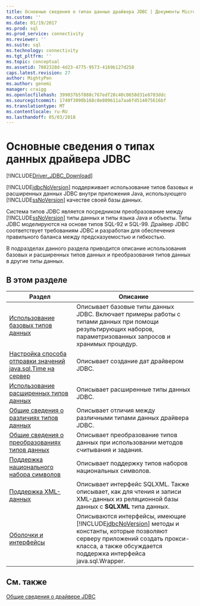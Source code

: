 ```yaml
---
title: Основные сведения о типах данных драйвера JDBC | Документы Microsoft
ms.custom: ''
ms.date: 01/19/2017
ms.prod: sql
ms.prod_service: connectivity
ms.reviewer: ''
ms.suite: sql
ms.technology: connectivity
ms.tgt_pltfrm: ''
ms.topic: conceptual
ms.assetid: 7802328d-4d23-4775-9573-4169b127d258
caps.latest.revision: 27
author: MightyPen
ms.author: genemi
manager: craigg
ms.openlocfilehash: 399037b5f888c767edf28c40c0658d31e8703ddc
ms.sourcegitcommit: 1740f3090b168c0e809611a7aa6fd514075616bf
ms.translationtype: MT
ms.contentlocale: ru-RU
ms.lasthandoff: 05/03/2018
---
```

# <a name="understanding-the-jdbc-driver-data-types"></a>Основные сведения о типах данных драйвера JDBC
[!INCLUDE[Driver_JDBC_Download](../../includes/driver_jdbc_download.md)]

  [!INCLUDE[jdbcNoVersion](../../includes/jdbcnoversion_md.md)] поддерживает использование типов базовых и расширенных данных JDBC внутри приложения Java, использующего [!INCLUDE[ssNoVersion](../../includes/ssnoversion_md.md)] качестве своей базы данных.  
  
 Система типов JDBC является посредником преобразование между [!INCLUDE[ssNoVersion](../../includes/ssnoversion_md.md)] типы данных и типы языка Java и объекты. Типы JDBC моделируются на основе типов SQL-92 и SQL-99. Драйвер JDBC соответствует требованиям JDBC и разработан для обеспечения правильного баланса между предсказуемостью и гибкостью.  
  
 В подразделах данного раздела приводится описание использования базовых и расширенных типов данных и преобразования типов данных в другие типы данных.  
  
## <a name="in-this-section"></a>В этом разделе  
  
|Раздел|Описание|  
|-----------|-----------------|  
|[Использование базовых типов данных](../../connect/jdbc/using-basic-data-types.md)|Описывает базовые типы данных JDBC. Включает примеры работы с типами данных при помощи результирующих наборов, параметризованных запросов и хранимых процедур.|  
|[Настройка способа отправки значений java.sql.Time на сервер](../../connect/jdbc/configuring-how-java-sql-time-values-are-sent-to-the-server.md)|Описывает создание дат драйвером JDBC.|  
|[Использование расширенных типов данных](../../connect/jdbc/using-advanced-data-types.md)|Описывает расширенные типы данных JDBC.|  
|[Общие сведения о различиях типов данных](../../connect/jdbc/understanding-data-type-differences.md)|Описывает отличия между различными типами данных драйвера JDBC.|  
|[Общие сведения о преобразованиях типов данных](../../connect/jdbc/understanding-data-type-conversions.md)|Описывает преобразование типов данных при использовании методов считывания и задания.|  
|[Поддержка национального набора символов](../../connect/jdbc/national-character-set-support.md)|Описывает поддержку типов наборов национальных символов.|  
|[Поддержка XML-данных](../../connect/jdbc/supporting-xml-data.md)|Описывает интерфейс SQLXML. Также описывает, как для чтения и записи XML-данных из реляционной базы данных с **SQLXML** типа данных.|  
|[Оболочки и интерфейсы](../../connect/jdbc/wrappers-and-interfaces.md)|Описываются интерфейсы, имеющие [!INCLUDE[jdbcNoVersion](../../includes/jdbcnoversion_md.md)] методы и константы, которые позволяют серверу приложений создать прокси-класса, а также обсуждается поддержка интерфейса java.sql.Wrapper.|  
  
## <a name="see-also"></a>См. также  
 [Общие сведения о драйвере JDBC](../../connect/jdbc/overview-of-the-jdbc-driver.md)  
  
  

